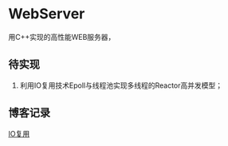 # WebServer
用C++实现的高性能WEB服务器，

## 待实现
1. 利用IO复用技术Epoll与线程池实现多线程的Reactor高并发模型；

## 博客记录
[IO复用](https://www.hystack.cn/webserver/)